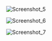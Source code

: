 ![Screenshot_5](https://github.com/moholomokhobo/powerbi/assets/113181986/6c89f9d1-3a2b-486e-a11f-9d9b3785922a)


![Screenshot_6](https://github.com/moholomokhobo/powerbi/assets/113181986/2d4b7447-75f3-4ee7-a8fd-81c386701eda)


![Screenshot_7](https://github.com/moholomokhobo/powerbi/assets/113181986/92435c9b-728e-4b4d-96a1-9aa6c4f31ddc)
